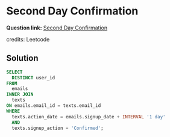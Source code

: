 # Second Day Confirmation

**Question link:** [Second Day Confirmation](https://datalemur.com/questions/second-day-confirmation)

credits: Leetcode


## Solution
```sql
SELECT
  DISTINCT user_id
FROM
  emails 
INNER JOIN
  texts
ON emails.email_id = texts.email_id
WHERE
  texts.action_date = emails.signup_date + INTERVAL '1 day'
  AND
  texts.signup_action = 'Confirmed';
```